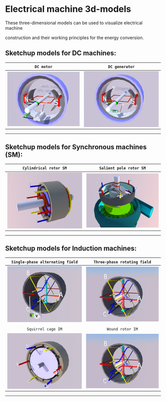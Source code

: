 # Electrical machine 3d-models

These three-dimensional models can be used to visualize electrical machine 

construction and their working principles for the energy conversion.

## Sketchup models for DC machines:

| `DC motor`| `DC generator`           |
| :-------------: |:-------------:|
| <img src="DC_machines\DC_motor.png" width="300">      | <img src="DC_machines\DC_gen.png" width="300"> |

****

## Sketchup models for Synchronous machines (SM):

| `Cylindrical rotor SM`| `Salient pole rotor SM`           |
| :-------------: |:-------------:|
| <img src="Synchronous_machine\Round_rotor_SG.png" width="300">      | <img src="Synchronous_machine\Salient_pole_SG.png" width="300"> |

****

## Sketchup models for Induction machines:

| `Single-phase alternating field`| `Three-phase rotating field`       |
| :-------------: |:-------------:|
| <img src="Induction_machines\1ph_field.png" width="300">      | <img src="Induction_machines\3ph_rotating_field.png" width="300"> |
|     |       |
| `Squirrel cage IM`| `Wound rotor IM`       |
| <img src="Induction_machines\SCage_IM.png" width="300">      | <img src="Induction_machines\3ph_rotating_field.png" width="300"> |

****




